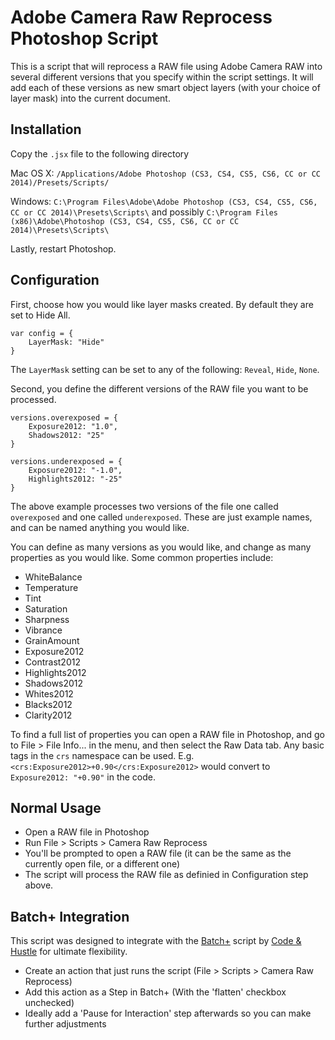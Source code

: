 Adobe Camera Raw Reprocess Photoshop Script
===========================================

This is a script that will reprocess a RAW file using Adobe Camera RAW into several different versions that you specify within the script settings. It will add each of these versions as new smart object layers (with your choice of layer mask) into the current document.

Installation
------------

Copy the `.jsx` file to the following directory

Mac OS X: `/Applications/Adobe Photoshop (CS3, CS4, CS5, CS6, CC or CC 2014)/Presets/Scripts/`

Windows: `C:\Program Files\Adobe\Adobe Photoshop (CS3, CS4, CS5, CS6, CC or CC 2014)\Presets\Scripts\` and possibly `C:\Program Files (x86)\Adobe\Photoshop (CS3, CS4, CS5, CS6, CC or CC 2014)\Presets\Scripts\`

Lastly, restart Photoshop.


Configuration
-------------

First, choose how you would like layer masks created. By default they are set to Hide All.

```
var config = {
	LayerMask: "Hide"
}
```

The `LayerMask` setting can be set to any of the following: `Reveal`, `Hide`, `None`.

Second, you define the different versions of the RAW file you want to be processed.

```
versions.overexposed = {
	Exposure2012: "1.0",
	Shadows2012: "25"
}

versions.underexposed = {
	Exposure2012: "-1.0",
	Highlights2012: "-25"
}
```

The above example processes two versions of the file one called `overexposed` and one called `underexposed`. These are just example names, and can be named anything you would like.

You can define as many versions as you would like, and change as many properties as you would like. Some common properties include:

- WhiteBalance
- Temperature
- Tint
- Saturation
- Sharpness
- Vibrance
- GrainAmount
- Exposure2012
- Contrast2012
- Highlights2012
- Shadows2012
- Whites2012
- Blacks2012
- Clarity2012

To find a full list of properties you can open a RAW file in Photoshop, and go to File > File Info... in the menu, and then select the Raw Data tab. Any basic tags in the `crs` namespace can be used. E.g. `<crs:Exposure2012>+0.90</crs:Exposure2012>` would convert to `Exposure2012: "+0.90"` in the code.

Normal Usage
------------

- Open a RAW file in Photoshop
- Run File > Scripts > Camera Raw Reprocess
- You'll be prompted to open a RAW file (it can be the same as the currently open file, or a different one)
- The script will process the RAW file as definied in Configuration step above.

Batch+ Integration
------------------

This script was designed to integrate with the [Batch+](http://codeandhustle.com/products/batchplus/) script by [Code & Hustle](http://www.codeandhustle.com/) for ultimate flexibility.

- Create an action that just runs the script (File > Scripts > Camera Raw Reprocess)
- Add this action as a Step in Batch+ (With the 'flatten' checkbox unchecked)
- Ideally add a 'Pause for Interaction' step afterwards so you can make further adjustments